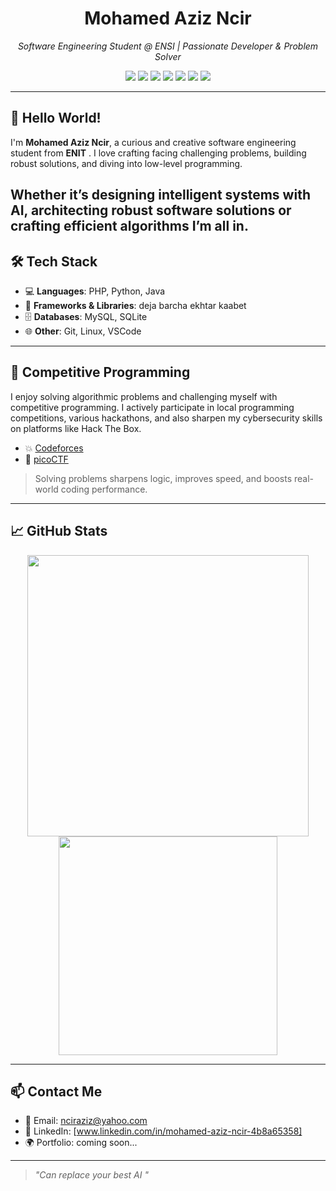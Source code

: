<h1 align="center">Mohamed Aziz Ncir </h1>
<p align="center">
  <em>Software Engineering Student @ ENSI | Passionate Developer & Problem Solver</em>
</p>

<p align="center">
  <img src="https://img.shields.io/badge/Code-HTML5-orange?style=flat&logo=html5" />
  <img src="https://img.shields.io/badge/Code-CSS3-blue?style=flat&logo=css3" />
  <img src="https://img.shields.io/badge/Code-JavaScript-yellow?style=flat&logo=javascript" />
  <img src="https://img.shields.io/badge/Code-PHP-purple?style=flat&logo=php" />
  <img src="https://img.shields.io/badge/Code-Python-green?style=flat&logo=python" />
  <img src="https://img.shields.io/badge/Code-C%2B%2B-blue?style=flat&logo=c%2B%2B" />
  <img src="https://img.shields.io/badge/Code-Java-red?style=flat&logo=java" />
</p>

---

## 👋 Hello World!

I'm **Mohamed Aziz Ncir**, a curious and creative software engineering student from **ENIT** .    I love crafting facing challenging problems, building robust solutions, and diving into low-level programming.

Whether it’s designing intelligent systems with AI, architecting robust software solutions or crafting efficient algorithms I’m all in.
---

## 🛠️ Tech Stack

- 💻 **Languages**:  PHP, Python, Java
- 🧱 **Frameworks & Libraries**: deja barcha ekhtar kaabet
- 🗄️ **Databases**: MySQL, SQLite
- 🌐 **Other**: Git, Linux, VSCode

---

## 🧠 Competitive Programming

I enjoy solving algorithmic problems and challenging myself with competitive programming. I actively participate in local programming competitions, various hackathons, and also sharpen my cybersecurity skills on platforms like Hack The Box.
- 💥 [Codeforces](https://codeforces.com/profile/ncir1)
- 🧩 [picoCTF](https://)
  

> Solving problems sharpens logic, improves speed, and boosts real-world coding performance.

---

## 📈 GitHub Stats

<p align="center">
  <img src="https://github-readme-stats.vercel.app/api?username=mohamedazizncir&show_icons=true&theme=radical" width="450"/>
  <img src="https://github-readme-stats.vercel.app/api/top-langs/?username=mohamedazizncir&layout=compact&theme=radical" width="350"/>
</p>

---

## 📫 Contact Me

- 📨 Email: nciraziz@yahoo.com
- 💼 LinkedIn: [www.linkedin.com/in/mohamed-aziz-ncir-4b8a65358]
- 🌍 Portfolio: coming soon...

---

> *"Can replace your best AI "*
